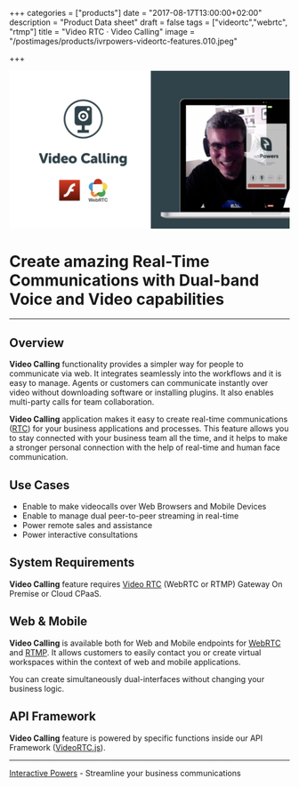 +++
categories = ["products"]
date = "2017-08-17T13:00:00+02:00"
description = "Product Data sheet"
draft = false
tags = ["videortc","webrtc", "rtmp"]
title = "Video RTC · Video Calling"
image = "/postimages/products/ivrpowers-videortc-features.010.jpeg"

+++

![VideoRTC Video Calling](/postimages/products/ivrpowers-videortc-features.011.jpeg)

#	Create amazing Real-Time Communications with Dual-band Voice and Video capabilities
---

## Overview

**Video Calling** functionality provides a simpler way for people to communicate via web. It integrates seamlessly into the workflows and it is easy to manage. Agents or customers can communicate instantly over video without downloading software or installing plugins. It also enables multi-party calls for team collaboration.

**Video Calling** application makes it easy to create real-time communications ([RTC](http://blog.ivrpowers.com/post/technologies/what-is-rtc/)) for your business applications and processes. This feature allows you to stay connected with your business team all the time, and it helps to make a stronger personal connection with the help of real-time and human face communication.

## Use Cases

* Enable to make videocalls over Web Browsers and Mobile Devices
* Enable to manage dual peer-to-peer streaming in real-time
* Power remote sales and assistance
* Power interactive consultations
	
## System Requirements

**Video Calling** feature requires [Video RTC](http://blog.ivrpowers.com/post/products/video-rtc/) (WebRTC or RTMP) Gateway On Premise or Cloud CPaaS.

## Web & Mobile

**Video Calling** is available both for Web and Mobile endpoints for [WebRTC](http://blog.ivrpowers.com/post/technologies/what-is-webrtc/) and [RTMP](http://blog.ivrpowers.com/post/technologies/what-is-rtmp/). It allows customers to easily contact you or create virtual workspaces within the context of web and mobile applications.

You can create simultaneously dual-interfaces without changing your business logic.

## API Framework

**Video Calling** feature is powered by specific functions inside our API Framework ([VideoRTC.js](http://blog.ivrpowers.com/post/development/introducing-videortcjs-developers/)).

---
[Interactive Powers](http://www.ivrpowers.com/) - Streamline your business communications



